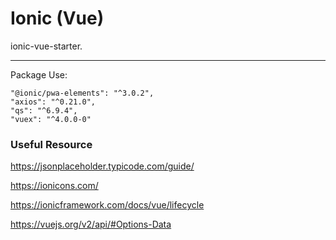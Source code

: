 # Ionic (Vue) 

ionic-vue-starter.

---

Package Use:

```
"@ionic/pwa-elements": "^3.0.2",
"axios": "^0.21.0",
"qs": "^6.9.4",
"vuex": "^4.0.0-0"
```

### Useful Resource

https://jsonplaceholder.typicode.com/guide/

https://ionicons.com/

https://ionicframework.com/docs/vue/lifecycle

https://vuejs.org/v2/api/#Options-Data